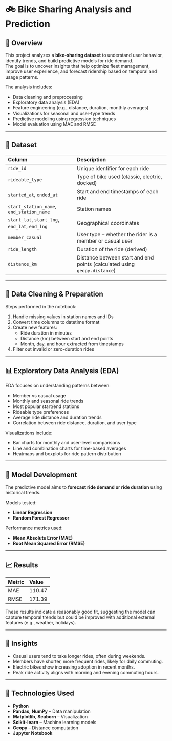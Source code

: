 # 🚲 Bike Sharing Analysis and Prediction

## 📘 Overview
This project analyzes a **bike-sharing dataset** to understand user behavior, identify trends, and build predictive models for ride demand.  
The goal is to uncover insights that help optimize fleet management, improve user experience, and forecast ridership based on temporal and usage patterns.

The analysis includes:
- Data cleaning and preprocessing  
- Exploratory data analysis (EDA)  
- Feature engineering (e.g., distance, duration, monthly averages)  
- Visualizations for seasonal and user-type trends  
- Predictive modeling using regression techniques  
- Model evaluation using MAE and RMSE  

---

## 🧾 Dataset

| Column | Description |
|:--|:--|
| `ride_id` | Unique identifier for each ride |
| `rideable_type` | Type of bike used (classic, electric, docked) |
| `started_at`, `ended_at` | Start and end timestamps of each ride |
| `start_station_name`, `end_station_name` | Station names |
| `start_lat`, `start_lng`, `end_lat`, `end_lng` | Geographical coordinates |
| `member_casual` | User type – whether the rider is a member or casual user |
| `ride_length` | Duration of the ride (derived) |
| `distance_km` | Distance between start and end points (calculated using `geopy.distance`) |

---

## 🧹 Data Cleaning & Preparation
Steps performed in the notebook:
1. Handle missing values in station names and IDs  
2. Convert time columns to datetime format  
3. Create new features:
   - Ride duration in minutes  
   - Distance (km) between start and end points  
   - Month, day, and hour extracted from timestamps  
4. Filter out invalid or zero-duration rides  

---

## 📊 Exploratory Data Analysis (EDA)
EDA focuses on understanding patterns between:
- Member vs casual usage  
- Monthly and seasonal ride trends  
- Most popular start/end stations  
- Rideable type preferences  
- Average ride distance and duration trends  
- Correlation between ride distance, duration, and user type  

Visualizations include:
- Bar charts for monthly and user-level comparisons  
- Line and combination charts for time-based averages  
- Heatmaps and boxplots for ride pattern distribution  

---

## 🤖 Model Development
The predictive model aims to **forecast ride demand or ride duration** using historical trends.

Models tested:
- **Linear Regression**
- **Random Forest Regressor**

Performance metrics used:
- **Mean Absolute Error (MAE)**
- **Root Mean Squared Error (RMSE)**

---

## 📈 Results

| Metric | Value |
|:--|:--|
| MAE | 110.47 |
| RMSE | 171.39 |

These results indicate a reasonably good fit, suggesting the model can capture temporal trends but could be improved with additional external features (e.g., weather, holidays).

---

## 🧠 Insights
- Casual users tend to take longer rides, often during weekends.  
- Members have shorter, more frequent rides, likely for daily commuting.  
- Electric bikes show increasing adoption in recent months.  
- Peak ride activity aligns with morning and evening commuting hours.  

---

## 🧩 Technologies Used
- **Python**
- **Pandas**, **NumPy** – Data manipulation  
- **Matplotlib**, **Seaborn** – Visualization  
- **Scikit-learn** – Machine learning models  
- **Geopy** – Distance computation  
- **Jupyter Notebook**
